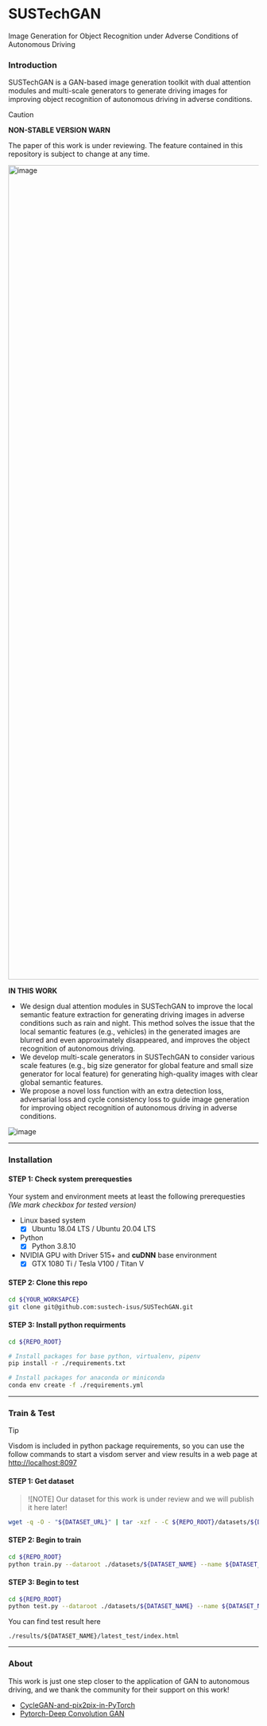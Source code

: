 # SUSTechGAN

Image Generation for Object Recognition under Adverse Conditions of Autonomous Driving

### Introduction

SUSTechGAN is a GAN-based image generation toolkit with dual attention modules and multi-scale generators to generate driving images for improving object recognition of autonomous driving in adverse conditions.

> [!CAUTION]
> **NON-STABLE VERSION WARN**
> 
> The paper of this work is under reviewing. The feature contained in this repository is subject to change at any time.

<img width="1636" alt="image" src="https://github.com/sustech-isus/SUSTechGAN/assets/51916543/81fff57b-3876-4f78-957e-f5844548673f">

**IN THIS WORK**

- We design dual attention modules in SUSTechGAN to improve the local semantic feature extraction for generating driving images in adverse conditions such as rain and night. This method solves the issue that the local semantic features (e.g., vehicles) in the generated images are blurred and even approximately disappeared, and improves the object recognition of autonomous driving.
- We develop multi-scale generators in SUSTechGAN to consider various scale features (e.g., big size generator for global feature and small size generator for local feature) for generating high-quality images with clear global semantic features.
- We propose a novel loss function with an extra detection loss, adversarial loss and cycle consistency loss to guide image generation for improving object recognition of autonomous driving in adverse conditions.

![image](https://github.com/sustech-isus/SUSTechGAN/assets/51916543/1ca6bc3a-66ff-4906-a334-0427d48f00b7)


---

### Installation

#### STEP 1: Check system prerequesties

Your system and environment meets at least the following prerequesties _(We mark checkbox for tested version)_

- Linux based system
  - [x] Ubuntu 18.04 LTS / Ubuntu 20.04 LTS
- Python
  - [x] Python 3.8.10
- NVIDIA GPU with Driver 515+ and **cuDNN** base environment
  - [x] GTX 1080 Ti / Tesla V100 / Titan V

#### STEP 2: Clone this repo

```sh
cd ${YOUR_WORKSAPCE}
git clone git@github.com:sustech-isus/SUSTechGAN.git
```

#### STEP 3: Install python requirments

```sh
cd ${REPO_ROOT}

# Install packages for base python, virtualenv, pipenv
pip install -r ./requirements.txt

# Install packages for anaconda or miniconda
conda env create -f ./requirements.yml
```

---

### Train & Test

> [!TIP]
> Visdom is included in python package requirements, so you can use the follow commands to start a  visdom server and view results in a web page at [http://localhost:8097]()

#### STEP 1: Get dataset

> ![NOTE]
> Our dataset for this work is under review and we will publish it here later!

```sh
wget -q -O - "${DATASET_URL}" | tar -xzf - -C ${REPO_ROOT}/datasets/${DATASET_NAME}
```

#### STEP 2: Begin to train

```sh
cd ${REPO_ROOT}
python train.py --dataroot ./datasets/${DATASET_NAME} --name ${DATASET_NAME} --model cyclegan
```

#### STEP 3: Begin to test

```sh
cd ${REPO_ROOT}
python test.py --dataroot ./datasets/${DATASET_NAME} --name ${DATASET_NAME} --model cyclegan
```

You can find test result here
```
./results/${DATASET_NAME}/latest_test/index.html
```

---

### About

This work is just one step closer to the application of GAN to autonomous driving, and we thank the community for their support on this work!

- [CycleGAN-and-pix2pix-in-PyTorch](https://github.com/yanqi1811/CycleGAN-and-pix2pix-in-PyTorch)
- [Pytorch-Deep Convolution GAN](https://github.com/pytorch/examples/tree/main/dcgan)
